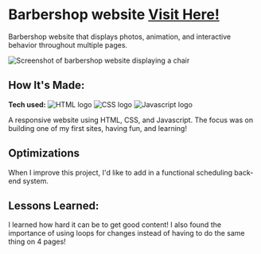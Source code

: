 # Barbershop website <a href="https://vinnysbarbershop.netlify.app">Visit Here!</a>

Barbershop website that displays photos, animation, and  interactive behavior throughout multiple pages.

<img src="https://namnguyendev.netlify.app/images/Screenshot.png" alt="Screenshot of barbershop website displaying a chair">

## How It's Made:

**Tech used:** <img src="https://img.shields.io/badge/HTML5-E34F26?style=for-the-badge&logo=html5&logoColor=white" alt="HTML logo"> <img src="https://img.shields.io/badge/CSS3-1572B6?style=for-the-badge&logo=css3&logoColor=white" alt="CSS logo"> <img src="https://img.shields.io/badge/JavaScript-323330?style=for-the-badge&logo=javascript&logoColor=F7DF1E" alt="Javascript logo">

A responsive website using HTML, CSS, and Javascript. The focus was on building one of my first sites, having fun, and learning!

## Optimizations

When I improve this project, I'd like to add in a functional scheduling back-end system.

## Lessons Learned:

I learned how hard it can be to get good content! I also found the importance of using loops for changes instead of having to do the same thing on 4 pages!